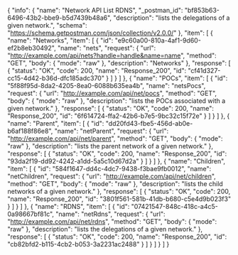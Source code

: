 {
  "info": {
    "name": "Network API List RDNS",
    "_postman_id": "bf853b63-6496-43b2-bbe9-b5d7439b48a6",
    "description": "lists the delegations of a given network.",
    "schema": "https://schema.getpostman.com/json/collection/v2.0.0/"
  },
  "item": [
    {
      "name": "Networks",
      "item": [
        {
          "id": "e9c60a00-810a-4af1-9d60-ef2b8eb30492",
          "name": "nets",
          "request": {
            "url": "http://example.com/api/nets?handle=handle&name=name",
            "method": "GET",
            "body": {
              "mode": "raw"
            },
            "description": "Networks"
          },
          "response": [
            {
              "status": "OK",
              "code": 200,
              "name": "Response_200",
              "id": "cf41d327-cc15-4d42-b36d-dfc185adc370"
            }
          ]
        }
      ]
    },
    {
      "name": "POCs",
      "item": [
        {
          "id": "5f88f95d-8da2-4205-8ea0-6088b635ea4b",
          "name": "netsPocs",
          "request": {
            "url": "http://example.com/api/net/pocs",
            "method": "GET",
            "body": {
              "mode": "raw"
            },
            "description": "lists the POCs associated with a given network."
          },
          "response": [
            {
              "status": "OK",
              "code": 200,
              "name": "Response_200",
              "id": "6f614724-ffa2-42b6-b7e5-9bc32c15f72e"
            }
          ]
        }
      ]
    },
    {
      "name": "Parent",
      "item": [
        {
          "id": "dd20fd43-fbe5-456d-ab0e-b6af188f86e8",
          "name": "netParent",
          "request": {
            "url": "http://example.com/api/net/parent",
            "method": "GET",
            "body": {
              "mode": "raw"
            },
            "description": "lists the parent network of a given network."
          },
          "response": [
            {
              "status": "OK",
              "code": 200,
              "name": "Response_200",
              "id": "93da2f19-dd92-4242-a1dd-5a5c10d67d2a"
            }
          ]
        }
      ]
    },
    {
      "name": "Children",
      "item": [
        {
          "id": "584f1647-dd4c-4dc7-9438-f3bae9fb0012",
          "name": "netChildren",
          "request": {
            "url": "http://example.com/api/net/children",
            "method": "GET",
            "body": {
              "mode": "raw"
            },
            "description": "lists the child networks of a given network."
          },
          "response": [
            {
              "status": "OK",
              "code": 200,
              "name": "Response_200",
              "id": "3801f561-581b-41db-b680-c5e4d9b023f3"
            }
          ]
        }
      ]
    },
    {
      "name": "RDNS",
      "item": [
        {
          "id": "07421547-848c-418c-a4c5-0a98667bf81c",
          "name": "netRdns",
          "request": {
            "url": "http://example.com/api/net/rdns",
            "method": "GET",
            "body": {
              "mode": "raw"
            },
            "description": "lists the delegations of a given network."
          },
          "response": [
            {
              "status": "OK",
              "code": 200,
              "name": "Response_200",
              "id": "cb82bfd2-b115-4cb2-b053-3a2231ac2488"
            }
          ]
        }
      ]
    }
  ]
}